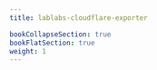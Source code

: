 ```yaml
---
title: lablabs-cloudflare-exporter

bookCollapseSection: true
bookFlatSection: true
weight: 1
---
```


